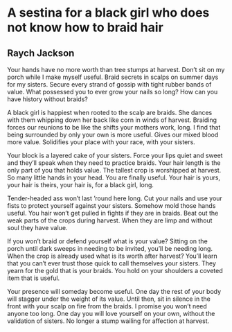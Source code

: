 # A sestina for a black girl who does not know how to braid hair
## Raych Jackson
Your hands have no more worth than tree stumps at harvest.
Don’t sit on my porch while I make myself useful.
Braid secrets in scalps on summer days for my sisters.
Secure every strand of gossip with tight rubber bands of value.
What possessed you to ever grow your nails so long?
How can you have history without braids?

A black girl is happiest when rooted to the scalp are braids.
She dances with them whipping down her back like corn in winds of harvest.
Braiding forces our reunions to be like the shifts your mothers work, long.
I find that being surrounded by only your own is more useful.
Gives our mixed blood more value.
Solidifies your place with your race, with your sisters.

Your block is a layered cake of your sisters.
Force your lips quiet and sweet and they’ll speak when they need to practice
braids.
Your hair length is the only part of you that holds value.
The tallest crop is worshipped at harvest.
So many little hands in your head. You are finally useful.
Your hair is yours, your hair is theirs, your hair is, for a black girl, long.

Tender-headed ass won’t last ’round here long.
Cut your nails and use your fists to protect yourself against your sisters.
Somehow mold those hands useful.
You hair won’t get pulled in fights if they are in braids.
Beat out the weak parts of the crops during harvest.
When they are limp and without soul they have value.

If you won’t braid or defend yourself what is your value?
Sitting on the porch until dark sweeps in needing to be invited, you’ll be
needing long.
When the crop is already used what is its worth after harvest?
You’ll learn that you can’t ever trust those quick to call themselves your
sisters.
They yearn for the gold that is your braids.
You hold on your shoulders a coveted item that is useful.

Your presence will someday become useful.
One day the rest of your body will stagger under the weight of its value.
Until then, sit in silence in the front with your scalp on fire from the
braids.
I promise you won’t need anyone too long.
One day you will love yourself on your own, without the validation of sisters.
No longer a stump wailing for affection at harvest.